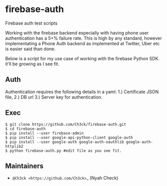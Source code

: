 firebase-auth
=============
Firebase auth test scripts


Working with the firebase backend especially with having phone user authentication has a 5+% failure rate.
This is high by any standard, however implementating a Phone Auth backend as implemented at Twitter, Uber etc
is easier said than done.

Below is a script for my use case of working with the firebase Python SDK. it'll be growing as I see fit.

## Auth
Authentication requires the following details in a yaml:
1.) Certificate JSON file,
2.) DB url
3.) Server key for authentication.


## Exec
```
$ git clone https://github.com/Ch3ck/firebase-auth.git
$ cd firebase-auth
$ pip install --user firebase-admin
$ pip install --user google-api-python-client google-auth
$ pip install --user google-auth google-auth-oauthlib google-auth-httplib2
$ python firebase-auth.py #edit file as you see fit.
```

Maintainers
-----------

- `@Ch3ck <https://github.com/Ch3ck>`_ (Nyah Check)